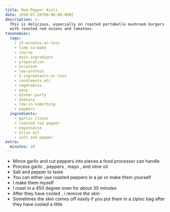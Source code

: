 ```yaml
---
title: Red Pepper Aioli
date: 2010-07-20T00:00:00.000Z
description: >-
  This is delicious, especially on roasted portabello mushroom burgers (served
  with roasted red onions and tomatoes.
taxonomies:
  tags:
    - 15-minutes-or-less
    - time-to-make
    - course
    - main-ingredient
    - preparation
    - occasion
    - low-protein
    - 5-ingredients-or-less
    - condiments-etc
    - vegetables
    - easy
    - dinner-party
    - dietary
    - low-in-something
    - peppers
  ingredients:
    - garlic cloves
    - roasted red pepper
    - mayonnaise
    - olive oil
    - salt and pepper
extra:
  minutes: 10
---
```

 - Mince garlic and cut peppers into pieces a food processor can handle
 - Process garlic , peppers , mayo , and olive oil
 - Salt and pepper to taste
 - You can either use roasted peppers in a jar or make them yourself
 - I make them myself
 - I roast in a 450 degree oven for about 30 minutes
 - After they have cooled , i remove the skin
 - Sometimes the skin comes off easily if you put them in a ziploc bag after they have cooled a little
